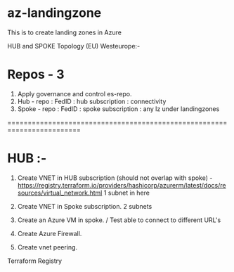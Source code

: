 # az-landingzone
This is to create landing zones in Azure


HUB and SPOKE Topology (EU) Westeurope:-



Repos - 3
=======



1. Apply governance and control es-repo.
2. Hub - repo : FedID : hub subscription : connectivity
3. Spoke - repo : FedID : spoke subscription : any lz under landingzones



========================================================================



HUB :-
===========
1. Create VNET in HUB subscription (should not overlap with spoke) - https://registry.terraform.io/providers/hashicorp/azurerm/latest/docs/resources/virtual_network.html
1 subnet in here



2. Create VNET in Spoke subscription.
2 subnets



3. Create an Azure VM in spoke. / Test able to connect to different URL's



4. Create Azure Firewall.



5. Create vnet peering.

Terraform Registry